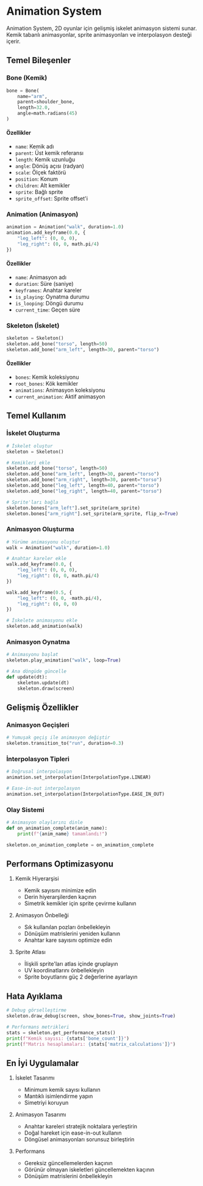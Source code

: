 # Animation System

Animation System, 2D oyunlar için gelişmiş iskelet animasyon sistemi sunar. Kemik tabanlı animasyonlar, sprite animasyonları ve interpolasyon desteği içerir.

## Temel Bileşenler

### Bone (Kemik)

```python
bone = Bone(
    name="arm",
    parent=shoulder_bone,
    length=32.0,
    angle=math.radians(45)
)
```

#### Özellikler
- `name`: Kemik adı
- `parent`: Üst kemik referansı
- `length`: Kemik uzunluğu
- `angle`: Dönüş açısı (radyan)
- `scale`: Ölçek faktörü
- `position`: Konum
- `children`: Alt kemikler
- `sprite`: Bağlı sprite
- `sprite_offset`: Sprite offset'i

### Animation (Animasyon)

```python
animation = Animation("walk", duration=1.0)
animation.add_keyframe(0.0, {
    "leg_left": (0, 0, 0),
    "leg_right": (0, 0, math.pi/4)
})
```

#### Özellikler
- `name`: Animasyon adı
- `duration`: Süre (saniye)
- `keyframes`: Anahtar kareler
- `is_playing`: Oynatma durumu
- `is_looping`: Döngü durumu
- `current_time`: Geçen süre

### Skeleton (İskelet)

```python
skeleton = Skeleton()
skeleton.add_bone("torso", length=50)
skeleton.add_bone("arm_left", length=30, parent="torso")
```

#### Özellikler
- `bones`: Kemik koleksiyonu
- `root_bones`: Kök kemikler
- `animations`: Animasyon koleksiyonu
- `current_animation`: Aktif animasyon

## Temel Kullanım

### İskelet Oluşturma

```python
# İskelet oluştur
skeleton = Skeleton()

# Kemikleri ekle
skeleton.add_bone("torso", length=50)
skeleton.add_bone("arm_left", length=30, parent="torso")
skeleton.add_bone("arm_right", length=30, parent="torso")
skeleton.add_bone("leg_left", length=40, parent="torso")
skeleton.add_bone("leg_right", length=40, parent="torso")

# Sprite'ları bağla
skeleton.bones["arm_left"].set_sprite(arm_sprite)
skeleton.bones["arm_right"].set_sprite(arm_sprite, flip_x=True)
```

### Animasyon Oluşturma

```python
# Yürüme animasyonu oluştur
walk = Animation("walk", duration=1.0)

# Anahtar kareler ekle
walk.add_keyframe(0.0, {
    "leg_left": (0, 0, 0),
    "leg_right": (0, 0, math.pi/4)
})

walk.add_keyframe(0.5, {
    "leg_left": (0, 0, -math.pi/4),
    "leg_right": (0, 0, 0)
})

# İskelete animasyonu ekle
skeleton.add_animation(walk)
```

### Animasyon Oynatma

```python
# Animasyonu başlat
skeleton.play_animation("walk", loop=True)

# Ana döngüde güncelle
def update(dt):
    skeleton.update(dt)
    skeleton.draw(screen)
```

## Gelişmiş Özellikler

### Animasyon Geçişleri

```python
# Yumuşak geçiş ile animasyon değiştir
skeleton.transition_to("run", duration=0.3)
```

### İnterpolasyon Tipleri

```python
# Doğrusal interpolasyon
animation.set_interpolation(InterpolationType.LINEAR)

# Ease-in-out interpolasyon
animation.set_interpolation(InterpolationType.EASE_IN_OUT)
```

### Olay Sistemi

```python
# Animasyon olaylarını dinle
def on_animation_complete(anim_name):
    print(f"{anim_name} tamamlandı!")

skeleton.on_animation_complete = on_animation_complete
```

## Performans Optimizasyonu

1. Kemik Hiyerarşisi
   - Kemik sayısını minimize edin
   - Derin hiyerarşilerden kaçının
   - Simetrik kemikler için sprite çevirme kullanın

2. Animasyon Önbelleği
   - Sık kullanılan pozları önbellekleyin
   - Dönüşüm matrislerini yeniden kullanın
   - Anahtar kare sayısını optimize edin

3. Sprite Atlası
   - İlişkili sprite'ları atlas içinde gruplayın
   - UV koordinatlarını önbellekleyin
   - Sprite boyutlarını güç 2 değerlerine ayarlayın

## Hata Ayıklama

```python
# Debug görselleştirme
skeleton.draw_debug(screen, show_bones=True, show_joints=True)

# Performans metrikleri
stats = skeleton.get_performance_stats()
print(f"Kemik sayısı: {stats['bone_count']}")
print(f"Matris hesaplamaları: {stats['matrix_calculations']}")
```

## En İyi Uygulamalar

1. İskelet Tasarımı
   - Minimum kemik sayısı kullanın
   - Mantıklı isimlendirme yapın
   - Simetriyi koruyun

2. Animasyon Tasarımı
   - Anahtar kareleri stratejik noktalara yerleştirin
   - Doğal hareket için ease-in-out kullanın
   - Döngüsel animasyonları sorunsuz birleştirin

3. Performans
   - Gereksiz güncellemelerden kaçının
   - Görünür olmayan iskeletleri güncellemekten kaçının
   - Dönüşüm matrislerini önbellekleyin 